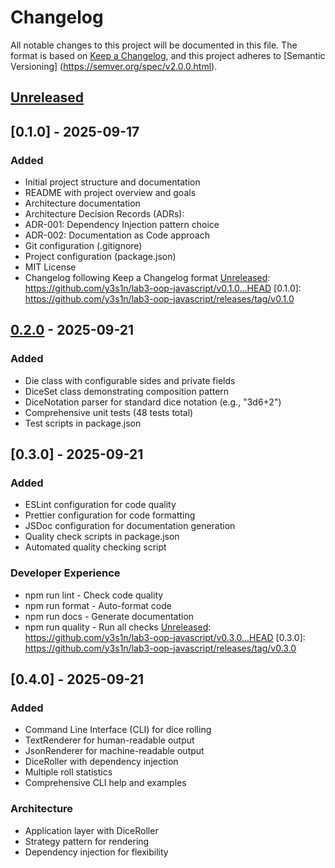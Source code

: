 # Changelog
All notable changes to this project will be documented in this file.
The format is based on [Keep a Changelog](https://keepachangelog.com/en/1.0.0/),
and this project adheres to [Semantic Versioning]
(https://semver.org/spec/v2.0.0.html).

## [Unreleased]
## [0.1.0] - 2025-09-17
### Added
- Initial project structure and documentation
- README with project overview and goals
- Architecture documentation
- Architecture Decision Records (ADRs):
- ADR-001: Dependency Injection pattern choice
- ADR-002: Documentation as Code approach
- Git configuration (.gitignore)
- Project configuration (package.json)
- MIT License
- Changelog following Keep a Changelog format
[Unreleased]: https://github.com/y3s1n/lab3-oop-javascript/v0.1.0...HEAD
[0.1.0]: https://github.com/y3s1n/lab3-oop-javascript/releases/tag/v0.1.0

## [0.2.0] - 2025-09-21
### Added
- Die class with configurable sides and private fields
- DiceSet class demonstrating composition pattern
- DiceNotation parser for standard dice notation (e.g., "3d6+2")
- Comprehensive unit tests (48 tests total)
- Test scripts in package.json

[Unreleased]: https://github.com/y3s1n/lab3-oop-javascript/v0.2.0...HEAD
[0.2.0]: https://github.com/y3s1n/lab3-oop-javascript/releases/tag/v0.2.0

## [0.3.0] - 2025-09-21
### Added
- ESLint configuration for code quality
- Prettier configuration for code formatting
- JSDoc configuration for documentation generation
- Quality check scripts in package.json
- Automated quality checking script
### Developer Experience
- npm run lint - Check code quality
- npm run format - Auto-format code
- npm run docs - Generate documentation
- npm run quality - Run all checks
[Unreleased]: https://github.com/y3s1n/lab3-oop-javascript/v0.3.0...HEAD
[0.3.0]: https://github.com/y3s1n/lab3-oop-javascript/releases/tag/v0.3.0

## [0.4.0] - 2025-09-21
### Added
- Command Line Interface (CLI) for dice rolling
- TextRenderer for human-readable output
- JsonRenderer for machine-readable output
- DiceRoller with dependency injection
- Multiple roll statistics
- Comprehensive CLI help and examples
### Architecture
- Application layer with DiceRoller
- Strategy pattern for rendering
- Dependency injection for flexibility